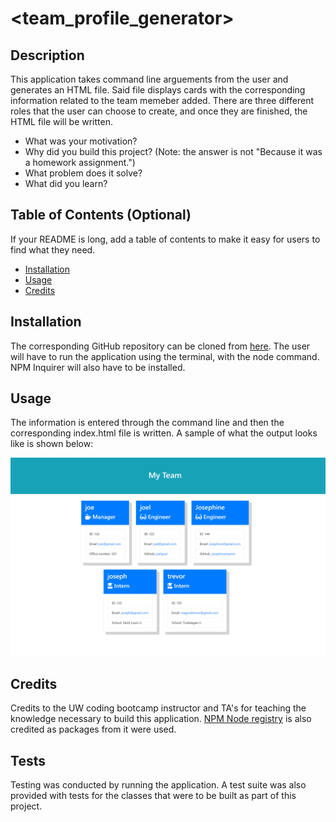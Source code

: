 # <team_profile_generator>
## Description
This application takes command line arguements from the user and generates an HTML file. Said file displays cards with the corresponding information related to the team memeber added. There are three different roles that the user can choose to create, and once they are finished, the HTML file will be written. 
- What was your motivation?
- Why did you build this project? (Note: the answer is not "Because it was a homework assignment.")
- What problem does it solve?
- What did you learn?
## Table of Contents (Optional)
If your README is long, add a table of contents to make it easy for users to find what they need.
- [Installation](#installation)
- [Usage](#usage)
- [Credits](#credits)
## Installation
The corresponding GitHub repository can be cloned from [here](https://github.com/jmarq019/team_profile_generator). The user will have to run the application using the terminal, with the node command. NPM Inquirer will also have to be installed. 
## Usage
The information is entered through the command line and then the corresponding index.html file is written. A sample of what the output looks like is shown below:

![a screenshot of an html file written by my app](./assets/images/screenshot.png)
## Credits
Credits to the UW coding bootcamp instructor and TA's for teaching the knowledge necessary to build this application. [NPM Node registry](https://docs.npmjs.com/) is also credited as packages from it were used. 
## Tests
Testing was conducted by running the application. A test suite was also provided with tests for the classes that were to be built as part of this project.